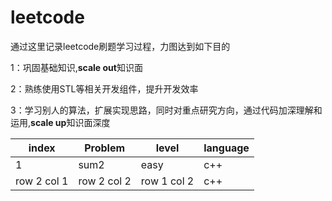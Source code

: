 #  leetcode


通过这里记录leetcode刷题学习过程，力图达到如下目的

1：巩固基础知识,**scale out**知识面

2：熟练使用STL等相关开发组件，提升开发效率

3：学习别人的算法，扩展实现思路，同时对重点研究方向，通过代码加深理解和运用,**scale up**知识面深度

index | Problem | level | language
---|---|---|---
1 | sum2| easy| c++
row 2 col 1 | row 2 col 2| row 1 col 2| c++


